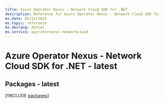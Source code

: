 ```yaml
---
title: Azure Operator Nexus - Network Cloud SDK for .NET
description: Reference for Azure Operator Nexus - Network Cloud SDK for .NET
ms.date: 05/21/2025
ms.topic: reference
ms.devlang: dotnet
ms.service: operatornexus-networkcloud
---
```

# Azure Operator Nexus - Network Cloud SDK for .NET - latest
## Packages - latest
[!INCLUDE [packages](operator-nexus---network-cloud-index.md)]